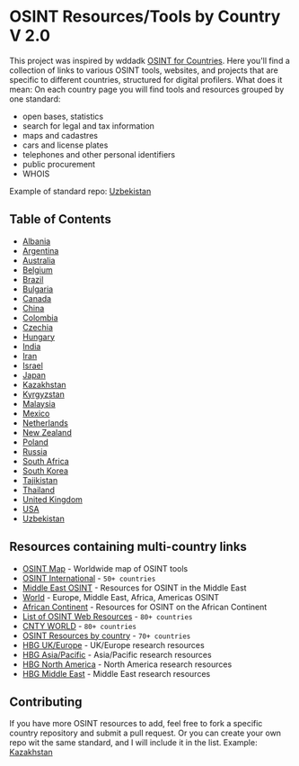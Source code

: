 # OSINT Resources/Tools by Country V 2.0
This project was inspired by wddadk [OSINT for Countries](https://github.com/wddadk/OSINT-for-countries). Here you'll find a collection of links to various OSINT tools, websites, and projects that are specific to different countries, structured for digital profilers. What does it mean: 
On each country page you will find tools and resources grouped by one standard: 
- open bases, statistics
- search for legal and tax information
- maps and cadastres
- cars and license plates
- telephones and other personal identifiers
- public procurement
- WHOIS

Example of standard repo: [Uzbekistan](https://github.com/paulpogoda/OSINT-Tools-Uzbekistan) 

## Table of Contents

- [Albania]()
- [Argentina]()
- [Australia]()
- [Belgium]()
- [Brazil]()
- [Bulgaria]()
- [Canada](#canada)
- [China](#china)
- [Colombia](#colombia)
- [Czechia](#czechia)
- [Hungary](#hungary)
- [India](#india)
- [Iran](#iran)
- [Israel](#israel)
- [Japan](#japan)
- [Kazakhstan](https://github.com/paulpogoda/OSINT-Tools-Kazakhstan)
- [Kyrgyzstan](https://github.com/paulpogoda/OSINT-Tools-Kyrgyzstan)
- [Malaysia]()
- [Mexico]()
- [Netherlands]()
- [New Zealand]()
- [Poland]()
- [Russia]()
- [South Africa]()
- [South Korea]()
- [Tajikistan](https://github.com/paulpogoda/OSINT-Tools-Tajikistan)
- [Thailand]()
- [United Kingdom]()
- [USA]()
- [Uzbekistan](https://github.com/paulpogoda/OSINT-Tools-Uzbekistan)

## Resources containing multi-country links
- [OSINT Map](https://cybdetective.com/osintmap/) - Worldwide map of OSINT tools
- [OSINT International](https://start.me/p/7kDabv/osint-international) -  `50+ countries`
- [Middle East OSINT](https://start.me/p/jj8Y9a/middle-east-osint) - Resources for OSINT in the Middle East
- [World](https://start.me/p/lLaoXv/07-world) - Europe, Middle East, Africa, Americas OSINT
- [African Continent](https://start.me/p/m6OJgv/the-bbc-africa-eye-forensics-dashboard) - Resources for OSINT on the African Continent
- [List of OSINT Web Resources](https://github.com/OhShINT/ohshint.gitbook.io/blob/main/Lists_of_OSINT_Web_Resources/1-Complete-List-of-OSINT-Web-Resources.md#country-specific-search-engines-and-directories) -  `80+ countries`
- [CNTY WORLD](https://start.me/p/kxNv55/cnty-world) - `80+ countries`
- [OSINT Resources by country](https://start.me/p/kvAQBk/osint-resources-by-country) - `70+ countries`
- [HBG UK/Europe](https://start.me/p/VRMpYm/hbg-ukeurope-research-resources) - UK/Europe research resources
- [HBG Asia/Pacific](https://start.me/p/3KMwaw/hbg-asia-pacific-prospect-research-resources) - Asia/Pacific research resources
- [HBG North America](https://start.me/p/ZQdorV/hbg-north-america-prospect-research-links) - North America research resources
- [HBG Middle East](https://start.me/p/ZYaxaJ/hbg-middle-east-prospect-research-links) - Middle East research resources

## Contributing
If you have more OSINT resources to add, feel free to fork a specific country repository and submit a pull request. Or you can create your own repo wit the same standard, and I will include it in the list. Example: [Kazakhstan](https://github.com/paulpogoda/OSINT-Tools-Kazakhstan)
